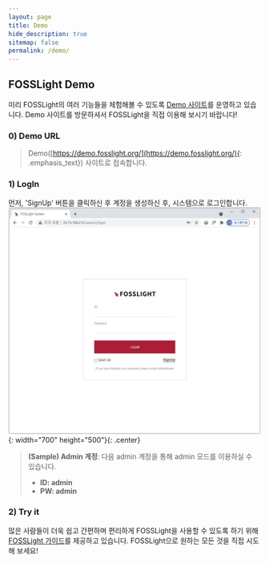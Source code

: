 ```yaml
---
layout: page
title: Demo
hide_description: true
sitemap: false
permalink: /demo/
---
```


## FOSSLight Demo

미리 FOSSLight의 여러 기능들을 체험해볼 수 있도록 [Demo 사이트](https://demo.fosslight.org/)를 운영하고 있습니다.
Demo 사이트를 방문하셔서 FOSSLight을 직접 이용해 보시기 바랍니다!

### 0) Demo URL

> Demo([https://demo.fosslight.org/](https://demo.fosslight.org/){: .emphasis_text}) 사이트로 접속합니다.

### 1) LogIn

먼저, 'SignUp' 버튼을 클릭하신 후 계정을 생성하신 후, 시스템으로 로그인합니다.
![FOSSLight Demo](../assets/img/demo/fosslight_demo_site_login.JPG){: width="700" height="500"}{: .center}

> **(Sample) Admin 계정**: 다음 admin 계정을 통해 admin 모드를 이용하실 수 있습니다.
>
> - **ID: admin**
> - **PW: admin**

### 2) Try it

많은 사람들이 더욱 쉽고 간편하며 편리하게 FOSSLight을 사용할 수 있도록 하기 위해 [FOSSLight 가이드](https://fosslight.org/fosslight-guide/)를 제공하고 있습니다.
FOSSLight으로 원하는 모든 것을 직접 시도해 보세요!
